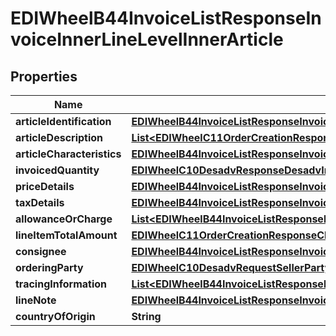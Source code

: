 

# EDIWheelB44InvoiceListResponseInvoiceInnerLineLevelInnerArticle


## Properties

| Name | Type | Description | Notes |
|------------ | ------------- | ------------- | -------------|
|**articleIdentification** | [**EDIWheelB44InvoiceListResponseInvoiceInnerLineLevelInnerArticleArticleIdentification**](EDIWheelB44InvoiceListResponseInvoiceInnerLineLevelInnerArticleArticleIdentification.md) |  |  |
|**articleDescription** | [**List&lt;EDIWheelC11OrderCreationResponseOrderLineInnerOrderedArticleArticleDescription&gt;**](EDIWheelC11OrderCreationResponseOrderLineInnerOrderedArticleArticleDescription.md) |  |  |
|**articleCharacteristics** | [**EDIWheelB44InvoiceListResponseInvoiceInnerLineLevelInnerArticleArticleCharacteristics**](EDIWheelB44InvoiceListResponseInvoiceInnerLineLevelInnerArticleArticleCharacteristics.md) |  |  [optional] |
|**invoicedQuantity** | [**EDIWheelC10DesadvResponseDesadvInnerTotalQuantity**](EDIWheelC10DesadvResponseDesadvInnerTotalQuantity.md) |  |  [optional] |
|**priceDetails** | [**EDIWheelB44InvoiceListResponseInvoiceInnerLineLevelInnerArticlePriceDetails**](EDIWheelB44InvoiceListResponseInvoiceInnerLineLevelInnerArticlePriceDetails.md) |  |  |
|**taxDetails** | [**EDIWheelB44InvoiceListResponseInvoiceInnerLineLevelInnerArticleTaxDetails**](EDIWheelB44InvoiceListResponseInvoiceInnerLineLevelInnerArticleTaxDetails.md) |  |  [optional] |
|**allowanceOrCharge** | [**List&lt;EDIWheelB44InvoiceListResponseInvoiceInnerLineLevelInnerArticleAllowanceOrChargeInner&gt;**](EDIWheelB44InvoiceListResponseInvoiceInnerLineLevelInnerArticleAllowanceOrChargeInner.md) |  |  [optional] |
|**lineItemTotalAmount** | [**EDIWheelC11OrderCreationResponseChargeChargeAmount**](EDIWheelC11OrderCreationResponseChargeChargeAmount.md) |  |  [optional] |
|**consignee** | [**EDIWheelB44InvoiceListResponseInvoiceInnerConsignee**](EDIWheelB44InvoiceListResponseInvoiceInnerConsignee.md) |  |  [optional] |
|**orderingParty** | [**EDIWheelC10DesadvRequestSellerParty**](EDIWheelC10DesadvRequestSellerParty.md) |  |  [optional] |
|**tracingInformation** | [**List&lt;EDIWheelB44InvoiceListResponseInvoiceInnerLineLevelInnerArticleTracingInformationInner&gt;**](EDIWheelB44InvoiceListResponseInvoiceInnerLineLevelInnerArticleTracingInformationInner.md) |  |  [optional] |
|**lineNote** | [**EDIWheelB44InvoiceListResponseInvoiceInnerHeaderNote**](EDIWheelB44InvoiceListResponseInvoiceInnerHeaderNote.md) |  |  [optional] |
|**countryOfOrigin** | **String** |  |  [optional] |



